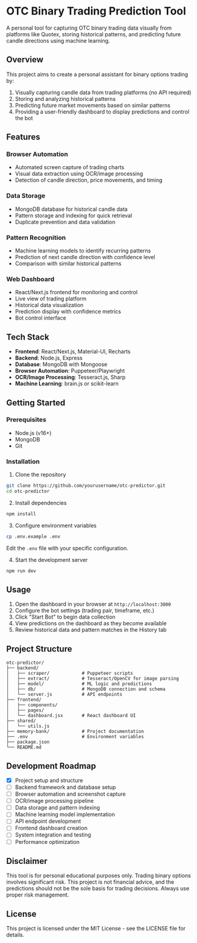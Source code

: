# OTC Binary Trading Prediction Tool

A personal tool for capturing OTC binary trading data visually from platforms like Quotex, storing historical patterns, and predicting future candle directions using machine learning.

## Overview

This project aims to create a personal assistant for binary options trading by:
1. Visually capturing candle data from trading platforms (no API required)
2. Storing and analyzing historical patterns
3. Predicting future market movements based on similar patterns
4. Providing a user-friendly dashboard to display predictions and control the bot

## Features

### Browser Automation
- Automated screen capture of trading charts
- Visual data extraction using OCR/image processing
- Detection of candle direction, price movements, and timing

### Data Storage
- MongoDB database for historical candle data
- Pattern storage and indexing for quick retrieval
- Duplicate prevention and data validation

### Pattern Recognition
- Machine learning models to identify recurring patterns
- Prediction of next candle direction with confidence level
- Comparison with similar historical patterns

### Web Dashboard
- React/Next.js frontend for monitoring and control
- Live view of trading platform
- Historical data visualization
- Prediction display with confidence metrics
- Bot control interface

## Tech Stack
- **Frontend**: React/Next.js, Material-UI, Recharts
- **Backend**: Node.js, Express
- **Database**: MongoDB with Mongoose
- **Browser Automation**: Puppeteer/Playwright
- **OCR/Image Processing**: Tesseract.js, Sharp
- **Machine Learning**: brain.js or scikit-learn

## Getting Started

### Prerequisites
- Node.js (v16+)
- MongoDB
- Git

### Installation

1. Clone the repository
```bash
git clone https://github.com/yourusername/otc-predictor.git
cd otc-predictor
```

2. Install dependencies
```bash
npm install
```

3. Configure environment variables
```bash
cp .env.example .env
```
Edit the `.env` file with your specific configuration.

4. Start the development server
```bash
npm run dev
```

## Usage

1. Open the dashboard in your browser at `http://localhost:3000`
2. Configure the bot settings (trading pair, timeframe, etc.)
3. Click "Start Bot" to begin data collection
4. View predictions on the dashboard as they become available
5. Review historical data and pattern matches in the History tab

## Project Structure
```
otc-predictor/
├── backend/
│   ├── scraper/            # Puppeteer scripts
│   ├── extract/            # Tesseract/OpenCV for image parsing
│   ├── model/              # ML logic and predictions
│   ├── db/                 # MongoDB connection and schema
│   └── server.js           # API endpoints
├── frontend/
│   ├── components/
│   ├── pages/
│   └── dashboard.jsx       # React dashboard UI
├── shared/
│   └── utils.js
├── memory-bank/            # Project documentation
├── .env                    # Environment variables
├── package.json
└── README.md
```

## Development Roadmap

- [x] Project setup and structure
- [ ] Backend framework and database setup
- [ ] Browser automation and screenshot capture
- [ ] OCR/image processing pipeline
- [ ] Data storage and pattern indexing
- [ ] Machine learning model implementation
- [ ] API endpoint development
- [ ] Frontend dashboard creation
- [ ] System integration and testing
- [ ] Performance optimization

## Disclaimer

This tool is for personal educational purposes only. Trading binary options involves significant risk. This project is not financial advice, and the predictions should not be the sole basis for trading decisions. Always use proper risk management.

## License

This project is licensed under the MIT License - see the LICENSE file for details.
